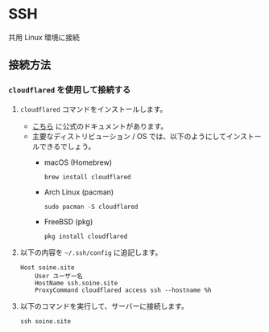 # SSH

共用 Linux 環境に接続

## 接続方法

### `cloudflared` を使用して接続する

1. `cloudflared` コマンドをインストールします。
    * [こちら](https://pkg.cloudflare.com/index.html) に公式のドキュメントがあります。
    * 主要なディストリビューション / OS では、以下のようにしてインストールできるでしょう。
        * macOS (Homebrew)

            ```shell
            brew install cloudflared
            ```
        
        * Arch Linux (pacman)

            ```shell
            sudo pacman -S cloudflared
            ```
        
        * FreeBSD (pkg)

            ```shell
            pkg install cloudflared
            ```

2. 以下の内容を `~/.ssh/config` に追記します。
    ```
    Host soine.site
        User ユーザー名
        HostName ssh.soine.site
        ProxyCommand cloudflared access ssh --hostname %h
    ```

3. 以下のコマンドを実行して、サーバーに接続します。

    ```shell
    ssh soine.site
    ```
